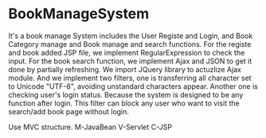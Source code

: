 # BookManageSystem
It's a book manage System includes the User Registe and Login, and Book Category manage and Book manage and search functions.
For the registe and book added JSP file, we implement RegularExpression to check the input.
For the book search function, we implement Ajax and JSON to get it done by partially refreshing. We import JQuery library to actuzlize
Ajax module.
And we implement two filters, one is transferring all character set to Unicode "UTF-8", avoiding unstandard characters appear.
Another one is checking user's login status. Because the system is designed to be any function after login. This filter can block
any user who want to visit the search/add book page without login.

Use MVC structure. M-JavaBean V-Servlet C-JSP
